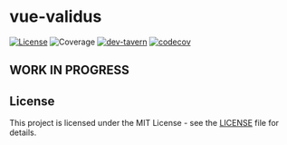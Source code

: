 # vue-validus

[![License][license-image]][license-url]
![Coverage][coverage-image]
[![dev-tavern](https://circleci.com/gh/dev-tavern/vue-validus/tree/develop.svg?style=svg)](https://circleci.com/gh/dev-tavern/vue-validus/tree/develop)
[![codecov](https://codecov.io/gh/dev-tavern/vue-validus/branch/develop/graph/badge.svg?token=IFCU4CBZWR)](https://codecov.io/gh/dev-tavern/vue-validus)

## WORK IN PROGRESS

## License

This project is licensed under the MIT License - see the [LICENSE](LICENSE) file for details.

<!-- [npm-image]: https://img.shields.io/npm/v/vue-validus.svg -->
<!-- [npm-url]: https://npmjs.org/package/vue-validus -->
[license-image]: https://img.shields.io/badge/license-MIT-blue.svg
[license-url]: LICENSE
[coverage-image]: https://img.shields.io/badge/coverage-99.2%25-brightgreen.svg